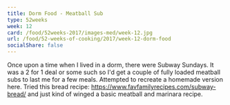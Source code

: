 ```yaml
---
title: Dorm Food - Meatball Sub
type: 52weeks
week: 12
card: /food/52weeks-2017/images-med/week-12.jpg
url: /food/52-weeks-of-cooking/2017/week-12-dorm-food
socialShare: false
---
```

Once upon a time when I lived in a dorm, there were Subway Sundays.  It was a 2 for 1 deal or some such so I'd get a couple of fully loaded meatball subs to last me for a few meals.  Attempted to recreate a homemade version here.  Tried this bread recipe: https://www.favfamilyrecipes.com/subway-bread/ and just kind of winged a basic meatball and marinara recipe.
